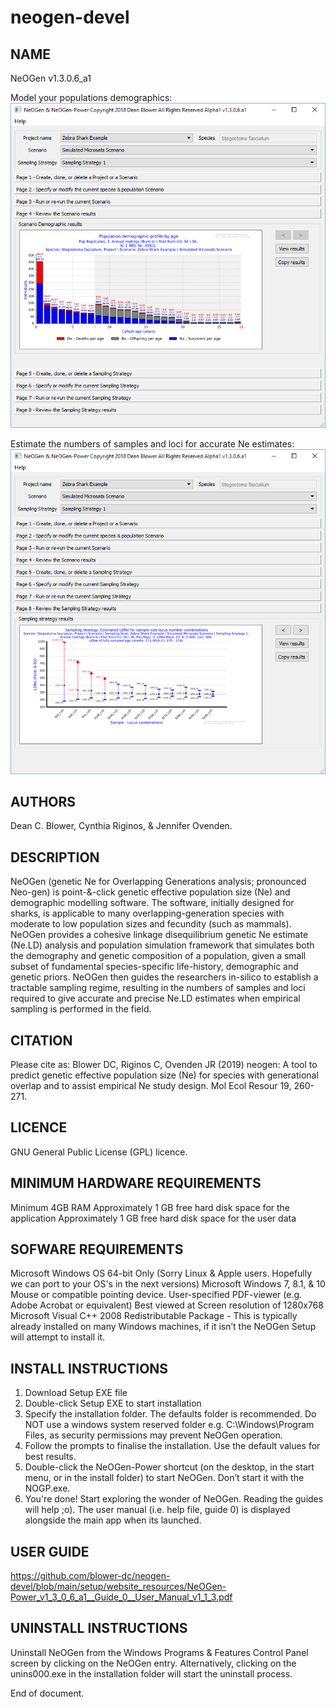 # neogen-devel

NAME
--------------------------
NeOGen v1.3.0.6_a1

Model your populations demographics:
![alt text](https://github.com/blower-dc/neogen-devel/blob/main/setup/website_resources/NeOGen-Power__Scenario_Results_Screen_V1.png?raw=true)

Estimate the numbers of samples and loci for accurate Ne estimates:
![alt text](https://github.com/blower-dc/neogen-devel/blob/main/setup/website_resources/NeOGen-Power__Sampling_Strategy_Results_Screen_V1.png?raw=true)

AUTHORS
--------------------------
Dean C. Blower, Cynthia Riginos, & Jennifer Ovenden.

DESCRIPTION
--------------------------
NeOGen (genetic Ne for Overlapping Generations analysis; pronounced Neo-gen) is point-&-click genetic effective population size (Ne) and demographic modelling software. The software, initially designed for sharks, is applicable to many overlapping-generation species with moderate to low population sizes and fecundity (such as mammals). NeOGen provides a cohesive linkage disequilibrium genetic Ne estimate (Ne.LD) analysis and population simulation framework that simulates both the demography and genetic composition of a population, given a small subset of fundamental species-specific life-history, demographic and genetic priors.  NeOGen then guides the researchers in-silico to establish a tractable sampling regime, resulting in the numbers of samples and loci required to give accurate and precise Ne.LD estimates when empirical sampling is performed in the field.

CITATION
--------------------------
Please cite as:
Blower DC, Riginos C, Ovenden JR (2019) neogen: A tool to predict genetic effective population size (Ne) for species with generational overlap and to assist empirical Ne study design. Mol Ecol Resour 19, 260-271.

LICENCE
-------------------------
GNU General Public License (GPL) licence.

MINIMUM HARDWARE REQUIREMENTS
--------------------------
Minimum 4GB RAM
Approximately 1 GB free hard disk space for the application 
Approximately 1 GB free hard disk space for the user data

SOFWARE REQUIREMENTS
--------------------------
Microsoft Windows OS 64-bit Only (Sorry Linux & Apple users.  Hopefully we can port to your OS's in the next versions)
Microsoft Windows 7, 8.1, & 10
Mouse or compatible pointing device.
User-specified PDF-viewer (e.g. Adobe Acrobat or equivalent)
Best viewed at Screen resolution of 1280x768
Microsoft Visual C++ 2008 Redistributable Package - This is typically already installed on many Windows machines, if it isn’t the NeOGen Setup will attempt to install it. 

INSTALL INSTRUCTIONS
-------------------------
1. Download Setup EXE file
2. Double-click Setup EXE to start installation
3. Specify the installation folder. The defaults folder is recommended. Do NOT use a windows system reserved folder e.g. C:\Windows\Program Files, as security permissions may prevent NeOGen operation.
4. Follow the prompts to finalise the installation. Use the default values for best results.
5. Double-click the NeOGen-Power shortcut (on the desktop, in the start menu, or in the install folder) to start NeOGen.  Don’t start it with the NOGP.exe.
6. You're done! Start exploring the wonder of NeOGen. Reading the guides will help ;o). The user manual (i.e. help file, guide 0) is displayed alongside the main app when its launched.

USER GUIDE
--------------------------
https://github.com/blower-dc/neogen-devel/blob/main/setup/website_resources/NeOGen-Power_v1_3_0_6_a1__Guide_0__User_Manual_v1_1_3.pdf

UNINSTALL INSTRUCTIONS
-------------------------
Uninstall NeOGen from the Windows Programs & Features Control Panel screen by clicking on the NeOGen entry.
Alternatively, clicking on the unins000.exe in the installation folder will start the uninstall process.

End of document.
